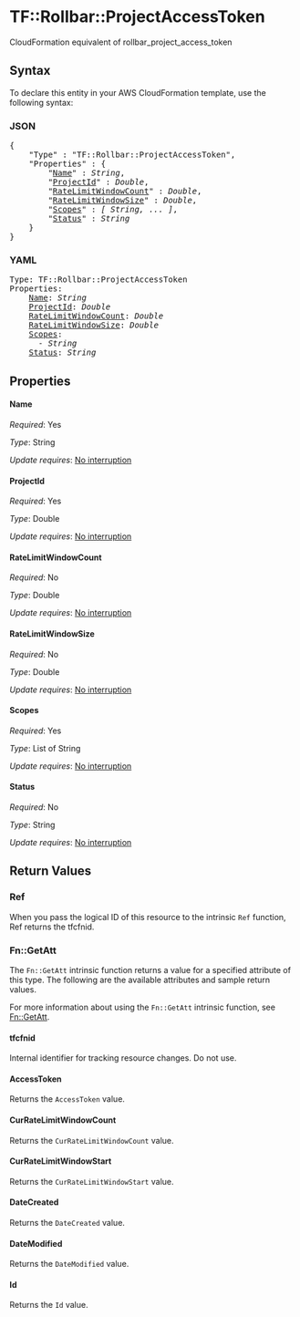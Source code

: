 # TF::Rollbar::ProjectAccessToken

CloudFormation equivalent of rollbar_project_access_token

## Syntax

To declare this entity in your AWS CloudFormation template, use the following syntax:

### JSON

<pre>
{
    "Type" : "TF::Rollbar::ProjectAccessToken",
    "Properties" : {
        "<a href="#name" title="Name">Name</a>" : <i>String</i>,
        "<a href="#projectid" title="ProjectId">ProjectId</a>" : <i>Double</i>,
        "<a href="#ratelimitwindowcount" title="RateLimitWindowCount">RateLimitWindowCount</a>" : <i>Double</i>,
        "<a href="#ratelimitwindowsize" title="RateLimitWindowSize">RateLimitWindowSize</a>" : <i>Double</i>,
        "<a href="#scopes" title="Scopes">Scopes</a>" : <i>[ String, ... ]</i>,
        "<a href="#status" title="Status">Status</a>" : <i>String</i>
    }
}
</pre>

### YAML

<pre>
Type: TF::Rollbar::ProjectAccessToken
Properties:
    <a href="#name" title="Name">Name</a>: <i>String</i>
    <a href="#projectid" title="ProjectId">ProjectId</a>: <i>Double</i>
    <a href="#ratelimitwindowcount" title="RateLimitWindowCount">RateLimitWindowCount</a>: <i>Double</i>
    <a href="#ratelimitwindowsize" title="RateLimitWindowSize">RateLimitWindowSize</a>: <i>Double</i>
    <a href="#scopes" title="Scopes">Scopes</a>: <i>
      - String</i>
    <a href="#status" title="Status">Status</a>: <i>String</i>
</pre>

## Properties

#### Name

_Required_: Yes

_Type_: String

_Update requires_: [No interruption](https://docs.aws.amazon.com/AWSCloudFormation/latest/UserGuide/using-cfn-updating-stacks-update-behaviors.html#update-no-interrupt)

#### ProjectId

_Required_: Yes

_Type_: Double

_Update requires_: [No interruption](https://docs.aws.amazon.com/AWSCloudFormation/latest/UserGuide/using-cfn-updating-stacks-update-behaviors.html#update-no-interrupt)

#### RateLimitWindowCount

_Required_: No

_Type_: Double

_Update requires_: [No interruption](https://docs.aws.amazon.com/AWSCloudFormation/latest/UserGuide/using-cfn-updating-stacks-update-behaviors.html#update-no-interrupt)

#### RateLimitWindowSize

_Required_: No

_Type_: Double

_Update requires_: [No interruption](https://docs.aws.amazon.com/AWSCloudFormation/latest/UserGuide/using-cfn-updating-stacks-update-behaviors.html#update-no-interrupt)

#### Scopes

_Required_: Yes

_Type_: List of String

_Update requires_: [No interruption](https://docs.aws.amazon.com/AWSCloudFormation/latest/UserGuide/using-cfn-updating-stacks-update-behaviors.html#update-no-interrupt)

#### Status

_Required_: No

_Type_: String

_Update requires_: [No interruption](https://docs.aws.amazon.com/AWSCloudFormation/latest/UserGuide/using-cfn-updating-stacks-update-behaviors.html#update-no-interrupt)

## Return Values

### Ref

When you pass the logical ID of this resource to the intrinsic `Ref` function, Ref returns the tfcfnid.

### Fn::GetAtt

The `Fn::GetAtt` intrinsic function returns a value for a specified attribute of this type. The following are the available attributes and sample return values.

For more information about using the `Fn::GetAtt` intrinsic function, see [Fn::GetAtt](https://docs.aws.amazon.com/AWSCloudFormation/latest/UserGuide/intrinsic-function-reference-getatt.html).

#### tfcfnid

Internal identifier for tracking resource changes. Do not use.

#### AccessToken

Returns the <code>AccessToken</code> value.

#### CurRateLimitWindowCount

Returns the <code>CurRateLimitWindowCount</code> value.

#### CurRateLimitWindowStart

Returns the <code>CurRateLimitWindowStart</code> value.

#### DateCreated

Returns the <code>DateCreated</code> value.

#### DateModified

Returns the <code>DateModified</code> value.

#### Id

Returns the <code>Id</code> value.

